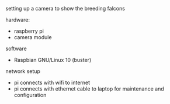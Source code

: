 setting up a camera to show the breeding falcons

hardware:

- raspberry pi
- camera module

software

- Raspbian GNU/Linux 10 (buster)


network setup

- pi connects with wifi to internet
- pi connects with ethernet cable to laptop for maintenance and configuration




